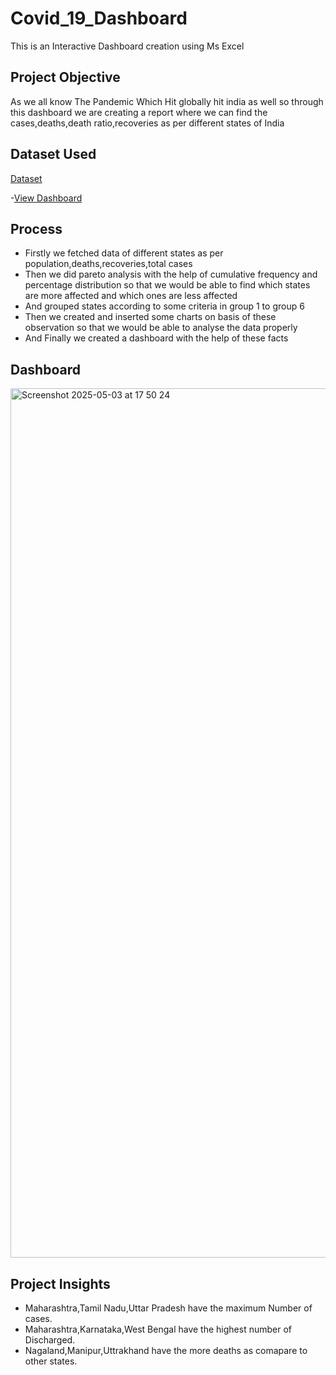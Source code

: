 # Covid_19_Dashboard
This is an Interactive Dashboard creation using Ms Excel
## Project Objective
As we all know The Pandemic Which Hit globally hit india as well so through this dashboard we are creating a report where we can find the cases,deaths,death ratio,recoveries as per different states of India
## Dataset Used
<a href="https://github.com/yug0537/Covid_19_Dashboard/blob/main/Covid_19%20India%20Status.xlsx">Dataset</a>

-<a href="https://github.com/yug0537/Covid_19_Dashboard/commit/859ff4d1d16b2247abc69b788890426048363fa8">View Dashboard</a>
## Process
- Firstly we fetched data of different states as per population,deaths,recoveries,total cases 
- Then we did pareto analysis with the help of cumulative frequency and percentage distribution so that we would be able to find which states are more    affected and which ones are less affected
- And grouped states according to some criteria in group 1 to group 6
- Then we created and inserted some charts on basis of these observation so that we would be able to analyse the data properly
- And Finally we created a dashboard with the help of these facts

## Dashboard
<img width="1391" alt="Screenshot 2025-05-03 at 17 50 24" src="https://github.com/user-attachments/assets/ff8ab412-60f1-4237-8857-6d8128e83836" />

## Project Insights
- Maharashtra,Tamil Nadu,Uttar Pradesh have the maximum Number of cases.
- Maharashtra,Karnataka,West Bengal have the highest number of Discharged.
- Nagaland,Manipur,Uttrakhand have the more deaths as comapare to other states.

